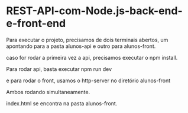 # REST-API-com-Node.js-back-end-e-front-end

Para executar o projeto, precisamos de dois terminais abertos, um apontando para a pasta alunos-api e outro para alunos-front.

caso for rodar a primeira vez a api, precisamos executar o npm install.

Para rodar api, basta executar npm run dev

e para rodar o front, usamos o http-server no diretório alunos-front

Ambos rodando simultaneamente.

index.html se encontra na pasta alunos-front. 

